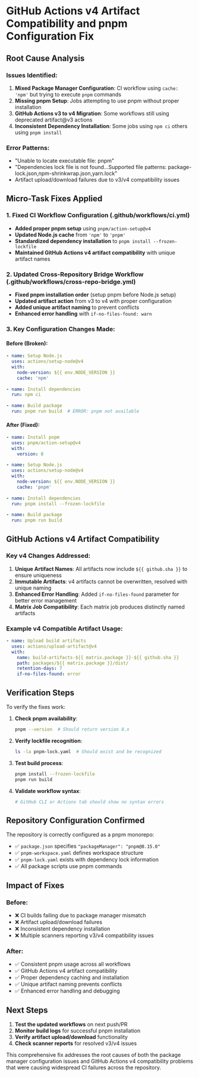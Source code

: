 # GitHub Actions v4 Artifact Compatibility and pnpm Configuration Fix

## Root Cause Analysis

### Issues Identified:
1. **Mixed Package Manager Configuration**: CI workflow using `cache: 'npm'` but trying to execute `pnpm` commands
2. **Missing pnpm Setup**: Jobs attempting to use pnpm without proper installation
3. **GitHub Actions v3 to v4 Migration**: Some workflows still using deprecated artifact@v3 actions
4. **Inconsistent Dependency Installation**: Some jobs using `npm ci` others using `pnpm install`

### Error Patterns:
- "Unable to locate executable file: pnpm"
- "Dependencies lock file is not found...Supported file patterns: package-lock.json,npm-shrinkwrap.json,yarn.lock"
- Artifact upload/download failures due to v3/v4 compatibility issues

## Micro-Task Fixes Applied

### 1. Fixed CI Workflow Configuration (.github/workflows/ci.yml)
- **Added proper pnpm setup** using `pnpm/action-setup@v4`
- **Updated Node.js cache** from `'npm'` to `'pnpm'`
- **Standardized dependency installation** to `pnpm install --frozen-lockfile`
- **Maintained GitHub Actions v4 artifact compatibility** with unique artifact names

### 2. Updated Cross-Repository Bridge Workflow (.github/workflows/cross-repo-bridge.yml)
- **Fixed pnpm installation order** (setup pnpm before Node.js setup)
- **Updated artifact action** from v3 to v4 with proper configuration
- **Added unique artifact naming** to prevent conflicts
- **Enhanced error handling** with `if-no-files-found: warn`

### 3. Key Configuration Changes Made:

#### Before (Broken):
```yaml
- name: Setup Node.js
  uses: actions/setup-node@v4
  with:
    node-version: ${{ env.NODE_VERSION }}
    cache: 'npm'
    
- name: Install dependencies
  run: npm ci
  
- name: Build package
  run: pnpm run build  # ERROR: pnpm not available
```

#### After (Fixed):
```yaml
- name: Install pnpm
  uses: pnpm/action-setup@v4
  with:
    version: 8
    
- name: Setup Node.js
  uses: actions/setup-node@v4
  with:
    node-version: ${{ env.NODE_VERSION }}
    cache: 'pnpm'
    
- name: Install dependencies
  run: pnpm install --frozen-lockfile
  
- name: Build package
  run: pnpm run build
```

## GitHub Actions v4 Artifact Compatibility

### Key v4 Changes Addressed:
1. **Unique Artifact Names**: All artifacts now include `${{ github.sha }}` to ensure uniqueness
2. **Immutable Artifacts**: v4 artifacts cannot be overwritten, resolved with unique naming
3. **Enhanced Error Handling**: Added `if-no-files-found` parameter for better error management
4. **Matrix Job Compatibility**: Each matrix job produces distinctly named artifacts

### Example v4 Compatible Artifact Usage:
```yaml
- name: Upload build artifacts
  uses: actions/upload-artifact@v4
  with:
    name: build-artifacts-${{ matrix.package }}-${{ github.sha }}
    path: packages/${{ matrix.package }}/dist/
    retention-days: 7
    if-no-files-found: error
```

## Verification Steps

To verify the fixes work:

1. **Check pnpm availability**:
   ```bash
   pnpm --version  # Should return version 8.x
   ```

2. **Verify lockfile recognition**:
   ```bash
   ls -la pnpm-lock.yaml  # Should exist and be recognized
   ```

3. **Test build process**:
   ```bash
   pnpm install --frozen-lockfile
   pnpm run build
   ```

4. **Validate workflow syntax**:
   ```bash
   # GitHub CLI or Actions tab should show no syntax errors
   ```

## Repository Configuration Confirmed

The repository is correctly configured as a pnpm monorepo:
- ✅ `package.json` specifies `"packageManager": "pnpm@8.15.0"`
- ✅ `pnpm-workspace.yaml` defines workspace structure
- ✅ `pnpm-lock.yaml` exists with dependency lock information
- ✅ All package scripts use pnpm commands

## Impact of Fixes

### Before:
- ❌ CI builds failing due to package manager mismatch
- ❌ Artifact upload/download failures
- ❌ Inconsistent dependency installation
- ❌ Multiple scanners reporting v3/v4 compatibility issues

### After:
- ✅ Consistent pnpm usage across all workflows
- ✅ GitHub Actions v4 artifact compatibility
- ✅ Proper dependency caching and installation
- ✅ Unique artifact naming prevents conflicts
- ✅ Enhanced error handling and debugging

## Next Steps

1. **Test the updated workflows** on next push/PR
2. **Monitor build logs** for successful pnpm installation
3. **Verify artifact upload/download** functionality
4. **Check scanner reports** for resolved v3/v4 issues

This comprehensive fix addresses the root causes of both the package manager configuration issues and GitHub Actions v4 compatibility problems that were causing widespread CI failures across the repository.